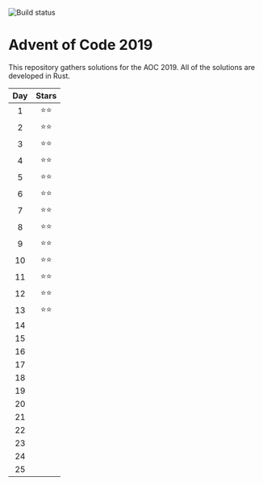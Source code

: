 ![Build status](https://github.com/mmacz/aoc2019/actions/workflows/aoc2019.yml/badge.svg)

# Advent of Code 2019

This repository gathers solutions for the AOC 2019. All of the solutions are developed in Rust.

| Day | Stars |
| :---: | :---: |
| 1 | ⭐⭐ |
| 2 | ⭐⭐ |
| 3 | ⭐⭐ |
| 4 | ⭐⭐ |
| 5 | ⭐⭐ |
| 6 | ⭐⭐ |
| 7 | ⭐⭐ |
| 8 | ⭐⭐ |
| 9 | ⭐⭐ |
| 10| ⭐⭐ |
|11| ⭐⭐|
|12 |⭐⭐|
|13 |⭐⭐|
|14 ||
|15 ||
|16 ||
|17 ||
|18 ||
|19 ||
|20 ||
|21 ||
|22 ||
|23 ||
|24 ||
|25 ||


